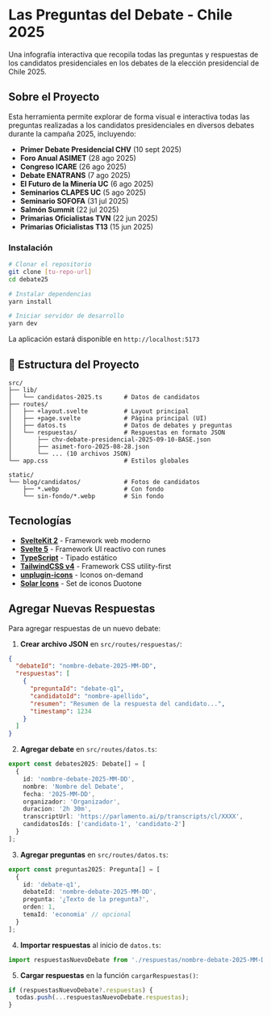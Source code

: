 # Las Preguntas del Debate - Chile 2025

Una infografía interactiva que recopila todas las preguntas y respuestas de los candidatos presidenciales en los debates de la elección presidencial de Chile 2025.

## Sobre el Proyecto

Esta herramienta permite explorar de forma visual e interactiva todas las preguntas realizadas a los candidatos presidenciales en diversos debates durante la campaña 2025, incluyendo:

- **Primer Debate Presidencial CHV** (10 sept 2025)
- **Foro Anual ASIMET** (28 ago 2025)
- **Congreso ICARE** (26 ago 2025)
- **Debate ENATRANS** (7 ago 2025)
- **El Futuro de la Minería UC** (6 ago 2025)
- **Seminarios CLAPES UC** (5 ago 2025)
- **Seminario SOFOFA** (31 jul 2025)
- **Salmón Summit** (22 jul 2025)
- **Primarias Oficialistas TVN** (22 jun 2025)
- **Primarias Oficialistas T13** (15 jun 2025)

### Instalación

```bash
# Clonar el repositorio
git clone [tu-repo-url]
cd debate25

# Instalar dependencias
yarn install

# Iniciar servidor de desarrollo
yarn dev
```

La aplicación estará disponible en `http://localhost:5173`

## 📁 Estructura del Proyecto

```
src/
├── lib/
│   └── candidatos-2025.ts      # Datos de candidatos
├── routes/
│   ├── +layout.svelte          # Layout principal
│   ├── +page.svelte            # Página principal (UI)
│   ├── datos.ts                # Datos de debates y preguntas
│   └── respuestas/             # Respuestas en formato JSON
│       ├── chv-debate-presidencial-2025-09-10-BASE.json
│       ├── asimet-foro-2025-08-28.json
│       └── ... (10 archivos JSON)
└── app.css                     # Estilos globales

static/
└── blog/candidatos/            # Fotos de candidatos
    ├── *.webp                  # Con fondo
    └── sin-fondo/*.webp        # Sin fondo
```

## Tecnologías

- **[SvelteKit 2](https://kit.svelte.dev/)** - Framework web moderno
- **[Svelte 5](https://svelte.dev/)** - Framework UI reactivo con runes
- **[TypeScript](https://www.typescriptlang.org/)** - Tipado estático
- **[TailwindCSS v4](https://tailwindcss.com/)** - Framework CSS utility-first
- **[unplugin-icons](https://github.com/unplugin/unplugin-icons)** - Iconos on-demand
- **[Solar Icons](https://www.figma.com/community/file/1166831539721848736)** - Set de iconos Duotone

## Agregar Nuevas Respuestas

Para agregar respuestas de un nuevo debate:

1. **Crear archivo JSON** en `src/routes/respuestas/`:

```json
{
  "debateId": "nombre-debate-2025-MM-DD",
  "respuestas": [
    {
      "preguntaId": "debate-q1",
      "candidatoId": "nombre-apellido",
      "resumen": "Resumen de la respuesta del candidato...",
      "timestamp": 1234
    }
  ]
}
```

2. **Agregar debate** en `src/routes/datos.ts`:

```typescript
export const debates2025: Debate[] = [
  {
    id: 'nombre-debate-2025-MM-DD',
    nombre: 'Nombre del Debate',
    fecha: '2025-MM-DD',
    organizador: 'Organizador',
    duracion: '2h 30m',
    transcriptUrl: 'https://parlamento.ai/p/transcripts/cl/XXXX',
    candidatosIds: ['candidato-1', 'candidato-2']
  }
];
```

3. **Agregar preguntas** en `src/routes/datos.ts`:

```typescript
export const preguntas2025: Pregunta[] = [
  {
    id: 'debate-q1',
    debateId: 'nombre-debate-2025-MM-DD',
    pregunta: '¿Texto de la pregunta?',
    orden: 1,
    temaId: 'economia' // opcional
  }
];
```

4. **Importar respuestas** al inicio de `datos.ts`:

```typescript
import respuestasNuevoDebate from './respuestas/nombre-debate-2025-MM-DD.json';
```

5. **Cargar respuestas** en la función `cargarRespuestas()`:

```typescript
if (respuestasNuevoDebate?.respuestas) {
  todas.push(...respuestasNuevoDebate.respuestas);
}
```
